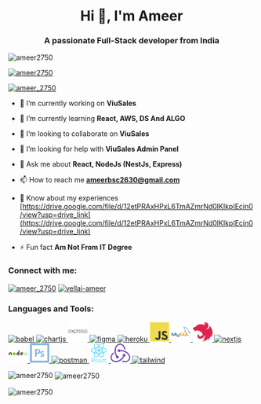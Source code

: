 <h1 align="center">Hi 👋, I'm Ameer</h1>
<h3 align="center">A passionate Full-Stack developer from India</h3>

<p align="left"> <img src="https://komarev.com/ghpvc/?username=ameer2750&label=Profile%20views&color=0e75b6&style=flat" alt="ameer2750" /> </p>

<p align="left"> <a href="https://github.com/ryo-ma/github-profile-trophy"><img src="https://github-profile-trophy.vercel.app/?username=ameer2750" alt="ameer2750" /></a> </p>

<p align="left"> <a href="https://twitter.com/ameer_2750" target="blank"><img src="https://img.shields.io/twitter/follow/ameer_2750?logo=twitter&style=for-the-badge" alt="ameer_2750" /></a> </p>

- 🔭 I’m currently working on **ViuSales**

- 🌱 I’m currently learning **React, AWS, DS And ALGO**

- 👯 I’m looking to collaborate on **ViuSales**

- 🤝 I’m looking for help with **ViuSales Admin Panel**

- 💬 Ask me about **React, NodeJs (NestJs, Express)**

- 📫 How to reach me **ameerbsc2630@gmail.com**

- 📄 Know about my experiences [https://drive.google.com/file/d/12etPRAxHPxL6TmAZmrNd0lKIkpIEcin0/view?usp=drive_link](https://drive.google.com/file/d/12etPRAxHPxL6TmAZmrNd0lKIkpIEcin0/view?usp=drive_link)

- ⚡ Fun fact **Am Not From IT Degree**

<h3 align="left">Connect with me:</h3>
<p align="left">
<a href="https://twitter.com/ameer_2750" target="blank"><img align="center" src="https://raw.githubusercontent.com/rahuldkjain/github-profile-readme-generator/master/src/images/icons/Social/twitter.svg" alt="ameer_2750" height="30" width="40" /></a>
<a href="https://linkedin.com/in/vellai-ameer" target="blank"><img align="center" src="https://raw.githubusercontent.com/rahuldkjain/github-profile-readme-generator/master/src/images/icons/Social/linked-in-alt.svg" alt="vellai-ameer" height="30" width="40" /></a>
</p>

<h3 align="left">Languages and Tools:</h3>
<p align="left"> <a href="https://babeljs.io/" target="_blank" rel="noreferrer"> <img src="https://www.vectorlogo.zone/logos/babeljs/babeljs-icon.svg" alt="babel" width="40" height="40"/> </a> <a href="https://www.chartjs.org" target="_blank" rel="noreferrer"> <img src="https://www.chartjs.org/media/logo-title.svg" alt="chartjs" width="40" height="40"/> </a> <a href="https://expressjs.com" target="_blank" rel="noreferrer"> <img src="https://raw.githubusercontent.com/devicons/devicon/master/icons/express/express-original-wordmark.svg" alt="express" width="40" height="40"/> </a> <a href="https://www.figma.com/" target="_blank" rel="noreferrer"> <img src="https://www.vectorlogo.zone/logos/figma/figma-icon.svg" alt="figma" width="40" height="40"/> </a> <a href="https://heroku.com" target="_blank" rel="noreferrer"> <img src="https://www.vectorlogo.zone/logos/heroku/heroku-icon.svg" alt="heroku" width="40" height="40"/> </a> <a href="https://developer.mozilla.org/en-US/docs/Web/JavaScript" target="_blank" rel="noreferrer"> <img src="https://raw.githubusercontent.com/devicons/devicon/master/icons/javascript/javascript-original.svg" alt="javascript" width="40" height="40"/> </a> <a href="https://www.mysql.com/" target="_blank" rel="noreferrer"> <img src="https://raw.githubusercontent.com/devicons/devicon/master/icons/mysql/mysql-original-wordmark.svg" alt="mysql" width="40" height="40"/> </a> <a href="https://nestjs.com/" target="_blank" rel="noreferrer"> <img src="https://raw.githubusercontent.com/devicons/devicon/master/icons/nestjs/nestjs-plain.svg" alt="nestjs" width="40" height="40"/> </a> <a href="https://nextjs.org/" target="_blank" rel="noreferrer"> <img src="https://cdn.worldvectorlogo.com/logos/nextjs-2.svg" alt="nextjs" width="40" height="40"/> </a> <a href="https://nodejs.org" target="_blank" rel="noreferrer"> <img src="https://raw.githubusercontent.com/devicons/devicon/master/icons/nodejs/nodejs-original-wordmark.svg" alt="nodejs" width="40" height="40"/> </a> <a href="https://www.photoshop.com/en" target="_blank" rel="noreferrer"> <img src="https://raw.githubusercontent.com/devicons/devicon/master/icons/photoshop/photoshop-line.svg" alt="photoshop" width="40" height="40"/> </a> <a href="https://postman.com" target="_blank" rel="noreferrer"> <img src="https://www.vectorlogo.zone/logos/getpostman/getpostman-icon.svg" alt="postman" width="40" height="40"/> </a> <a href="https://reactjs.org/" target="_blank" rel="noreferrer"> <img src="https://raw.githubusercontent.com/devicons/devicon/master/icons/react/react-original-wordmark.svg" alt="react" width="40" height="40"/> </a> <a href="https://redux.js.org" target="_blank" rel="noreferrer"> <img src="https://raw.githubusercontent.com/devicons/devicon/master/icons/redux/redux-original.svg" alt="redux" width="40" height="40"/> </a> <a href="https://tailwindcss.com/" target="_blank" rel="noreferrer"> <img src="https://www.vectorlogo.zone/logos/tailwindcss/tailwindcss-icon.svg" alt="tailwind" width="40" height="40"/> </a> </p>

<p><img align="left" src="https://github-readme-stats.vercel.app/api/top-langs?username=ameer2750&show_icons=true&locale=en&layout=compact" alt="ameer2750" /></p>

<p>&nbsp;<img align="center" src="https://github-readme-stats.vercel.app/api?username=ameer2750&show_icons=true&locale=en" alt="ameer2750" /></p>

<p><img align="center" src="https://github-readme-streak-stats.herokuapp.com/?user=ameer2750&" alt="ameer2750" /></p>
